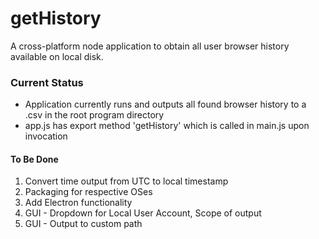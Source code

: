 # getHistory
A cross-platform node application to obtain all user browser history available on local disk. 

### Current Status
- Application currently runs and outputs all found browser history to a .csv in the root program directory
- app.js has export method 'getHistory' which is called in main.js upon invocation

#### To Be Done
1. Convert time output from UTC to local timestamp
2. Packaging for respective OSes
3. Add Electron functionality
4. GUI - Dropdown for Local User Account, Scope of output
5. GUI - Output to custom path
